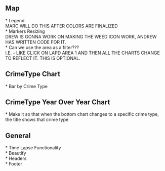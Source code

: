 <h2> Map </h2>
* Legend <br> MARC WILL DO THIS AFTER COLORS ARE FINALIZED <br>
* Markers Resizing  <br> DREW IS GONNA WORK ON MAKING THE WEED ICON WORK, ANDREW HAS WRITTEN CODE FOR IT. <br>
* Can we use the area as a filter???  <br> I.E. - LIKE CLICK ON LAPD AREA 1 AND THEN ALL THE CHARTS CHANGE TO REFLECT IT.  THIS IS OPTIONAL. <br>

<h2>  CrimeType Chart  </h2>
* Bar by Crime Type <br>

<h2>  CrimeType Year Over Year Chart  </h2>
* Make it so that when the bottom chart changes to a specific crime type, the title shows that crime type <br>


<h2> General  </h2>
* Time Lapse Functionality <br>
* Beautify <br>
* Headers <br>
* Footer <br>
